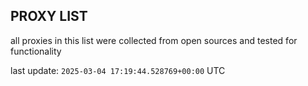 ## PROXY LIST

all proxies in this list were collected from open sources and tested for functionality

last update: `2025-03-04 17:19:44.528769+00:00` UTC